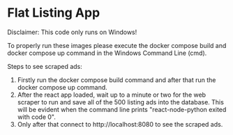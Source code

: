 # Flat Listing App
Disclaimer: This code only runs on Windows!

To properly run these images please execute the docker compose build and docker compose up command in the Windows Command Line (cmd).

Steps to see scraped ads:
1. Firstly run the docker compose build command and after that run the docker compose up command. 
2. After the react app loaded, wait up to a minute or two for the web scraper to run and save all of the 500 listing ads into the database.
   This will be evident when the command line prints "react-node-python exited with code 0".
3. Only after that connect to http://localhost:8080 to see the scraped ads.
   
